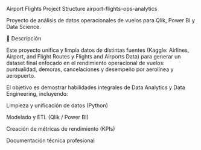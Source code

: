 Airport Flights Project Structure
airport-flights-ops-analytics

Proyecto de análisis de datos operacionales de vuelos para Qlik, Power BI y Data Science.

📘 Descripción

Este proyecto unifica y limpia datos de distintas fuentes (Kaggle: Airlines, Airport, and Flight Routes y Flights and Airports Data) para generar un dataset final enfocado en el rendimiento operacional de vuelos: puntualidad, demoras, cancelaciones y desempeño por aerolínea y aeropuerto.

El objetivo es demostrar habilidades integrales de Data Analytics y Data Engineering, incluyendo:

Limpieza y unificación de datos (Python)

Modelado y ETL (Qlik / Power BI)

Creación de métricas de rendimiento (KPIs)

Documentación técnica profesional